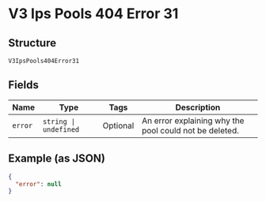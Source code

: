 
# V3 Ips Pools 404 Error 31

## Structure

`V3IpsPools404Error31`

## Fields

| Name | Type | Tags | Description |
|  --- | --- | --- | --- |
| `error` | `string \| undefined` | Optional | An error explaining why the pool could not be deleted. |

## Example (as JSON)

```json
{
  "error": null
}
```

